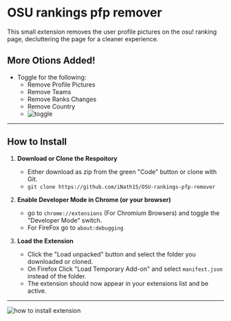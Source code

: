 # OSU rankings pfp remover

This small extension removes the user profile pictures on the osu! ranking page, decluttering the page for a cleaner experience.

## More Otions Added!
- Toggle for the following:
    - Remove Profile Pictures
    - Remove Teams
    - Remove Ranks Changes
    - Remove Country
    - ![toggle](https://github.com/user-attachments/assets/93622a87-338f-462c-9818-5533cff8fe9d)

---

## How to Install
1. **Download or Clone the Respoitory**
    - Either download as zip from the green "Code" button or clone with Git.
    - `git clone https://github.com/iNath15/OSU-rankings-pfp-remover`

2. **Enable Developer Mode in Chrome (or your browser)**
    - go to `chrome://extensions` (For Chromium Browsers) and toggle the "Developer Mode" switch.
    - For FireFox go to `about:debugging`

3. **Load the Extension**
    - Click the "Load unpacked" button and select the folder you downloaded or cloned.
    - On Firefox Click "Load Temporary Add-on" and select `manifest.json` instead of the folder.
    - The extension should now appear in your extensions list and be active.

---
![how to install extension](https://github.com/user-attachments/assets/07128c1b-9828-4610-beed-75b7a541e8f5)
